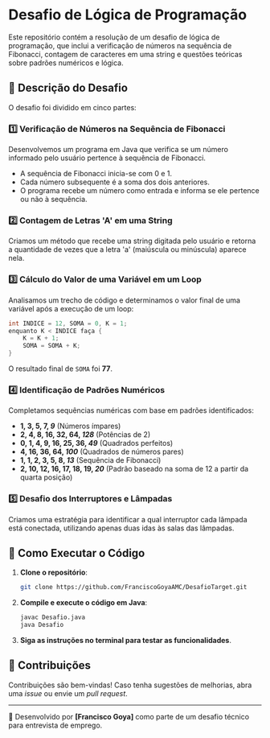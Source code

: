 # Desafio de Lógica de Programação

Este repositório contém a resolução de um desafio de lógica de programação, que inclui a verificação de números na sequência de Fibonacci, contagem de caracteres em uma string e questões teóricas sobre padrões numéricos e lógica.

## 📌 Descrição do Desafio

O desafio foi dividido em cinco partes:

### 1️⃣ Verificação de Números na Sequência de Fibonacci

Desenvolvemos um programa em Java que verifica se um número informado pelo usuário pertence à sequência de Fibonacci.

- A sequência de Fibonacci inicia-se com 0 e 1.
- Cada número subsequente é a soma dos dois anteriores.
- O programa recebe um número como entrada e informa se ele pertence ou não à sequência.

### 2️⃣ Contagem de Letras 'A' em uma String

Criamos um método que recebe uma string digitada pelo usuário e retorna a quantidade de vezes que a letra 'a' (maiúscula ou minúscula) aparece nela.

### 3️⃣ Cálculo do Valor de uma Variável em um Loop

Analisamos um trecho de código e determinamos o valor final de uma variável após a execução de um loop:

```java
int INDICE = 12, SOMA = 0, K = 1;
enquanto K < INDICE faça {
    K = K + 1;
    SOMA = SOMA + K;
}
```

O resultado final de `SOMA` foi **77**.

### 4️⃣ Identificação de Padrões Numéricos

Completamos sequências numéricas com base em padrões identificados:

- **1, 3, 5, 7, _9_** (Números ímpares)
- **2, 4, 8, 16, 32, 64, _128_** (Potências de 2)
- **0, 1, 4, 9, 16, 25, 36, _49_** (Quadrados perfeitos)
- **4, 16, 36, 64, _100_** (Quadrados de números pares)
- **1, 1, 2, 3, 5, 8, _13_** (Sequência de Fibonacci)
- **2, 10, 12, 16, 17, 18, 19, _20_** (Padrão baseado na soma de 12 a partir da quarta posição)

### 5️⃣ Desafio dos Interruptores e Lâmpadas

Criamos uma estratégia para identificar a qual interruptor cada lâmpada está conectada, utilizando apenas duas idas às salas das lâmpadas.

## 🚀 Como Executar o Código

1. **Clone o repositório**:
   ```bash
   git clone https://github.com/FranciscoGoyaAMC/DesafioTarget.git
   ```
2. **Compile e execute o código em Java**:
   ```bash
   javac Desafio.java
   java Desafio
   ```
3. **Siga as instruções no terminal para testar as funcionalidades**.

## 🤝 Contribuições

Contribuições são bem-vindas! Caso tenha sugestões de melhorias, abra uma *issue* ou envie um *pull request*.

---

📌 Desenvolvido por **[Francisco Goya]** como parte de um desafio técnico para entrevista de emprego.
